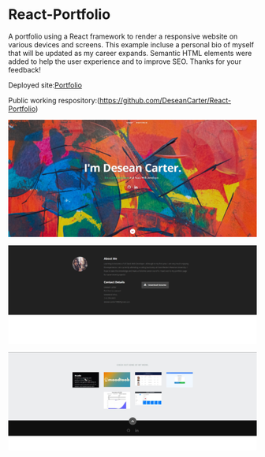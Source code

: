 # React-Portfolio
A portfolio using a React framework to render a responsive website on various devices and screens. This example incluse a personal bio of myself that will be updated as my career expands. Semantic HTML elements were added to help the user experience and to improve SEO. Thanks for your feedback!

Deployed site:[Portfolio](https://deseancarter.github.io/React-Portfolio/)

Public working respository:(https://github.com/DeseanCarter/React-Portfolio)

![Screenshot of home page](./assets/imgs/home-page.jpg)

![Screenshot of about page](./assets/imgs/about-page.jpg)

![Screenshot of portfolio page](./assets/imgs/portfolio-page.jpg)



